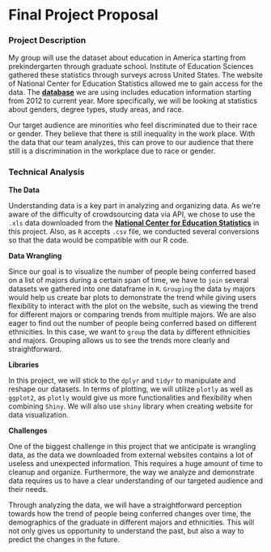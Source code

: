 # Final Project Proposal


### Project Description
My group will use the dataset about education in America starting from prekindergarten through graduate school. Institute of Education Sciences gathered these statistics through surveys across 
United States. The website of National Center for Education Statistics allowed me to gain access 
for the data. The [**database**](https://nces.ed.gov/programs/digest/) we are using includes education information starting from 2012 to current year. More specifically, we will be looking at statistics about genders, degree types, study areas, and race. 

Our target audience are minorities who feel discriminated due to their race or gender. They believe that there is still inequality in the work place.  With the data  that our team analyzes, this can prove to our audience that there still is a discrimination in the workplace due to race or gender. 


### Technical Analysis

 **The Data**
 
Understanding data is a key part in analyzing and organizing data. As we're aware of the difficulty of crowdsourcing data via API, we chose to use the `.xls` data downloaded from the [**National Center for Education Statistics**](https://nces.ed.gov/) in this project. Also, as `R` accepts `.csv` file, we conducted several conversions so that the data would be compatible with our R code. 

**Data Wrangling**

Since our goal is to visualize the number of people being conferred based on a list of majors during a certain span of time, we have to `join` several datasets we gathered into one dataframe in `R`.  `Grouping` the data `by` majors would help us create bar plots to demonstrate the trend while giving users flexibility to interact with the plot on the website, such as viewing the trend for different majors or comparing trends from multiple majors. We are also eager to find out the number of people being conferred based on different ethnicities. In this case, we want to `group` the data `by` different ethnicities and majors. Grouping allows us to see the trends more clearly and straightforward. 

**Libraries**

In this project, we will stick to the `dplyr` and   `tidyr` to manipulate and reshape our datasets. In terms of plotting, we will utilize `plotly` as well as `ggplot2`, as `plotly` would give us more functionalities and flexibility when combining `Shiny`. We will also use `shiny` library when creating website for data visualization. 

**Challenges**

One of the biggest challenge in this project that we anticipate is wrangling data, as the data we downloaded from external websites contains a lot of useless and unexpected information. This requires a huge amount of time to cleanup and organize. Furthermore, the way we analyze and demonstrate data requires us to have a clear understanding of our targeted audience and their needs.

Through analyzing the data, we will have a straightforward perception towards how the trend of people being conferred changes over time, the demographics of the graduate in different majors and ethnicities. This will not only gives us opportunity to understand the past, but also a way to predict the changes in the future.



